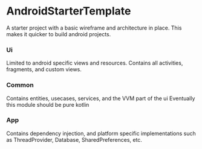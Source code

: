 # AndroidStarterTemplate

A starter project with a basic wireframe and architecture in place. This makes it quicker to build android projects.

### Ui
Limited to android specific views and resources. Contains all activities, fragments, and custom views.

### Common
Contains entities, usecases, services, and the VVM part of the ui
Eventually this module should be pure kotlin

### App
Contains dependency injection, and platform specific implementations such as ThreadProvider, Database, SharedPreferences, etc.
